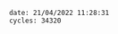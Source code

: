 

                date: 21/04/2022 11:28:31
                cycles: 34320

                         